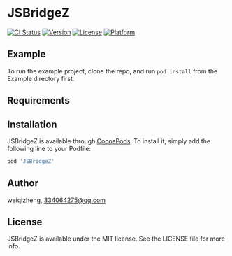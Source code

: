# JSBridgeZ

[![CI Status](https://img.shields.io/travis/weiqizheng/JSBridgeZ.svg?style=flat)](https://travis-ci.org/weiqizheng/JSBridgeZ)
[![Version](https://img.shields.io/cocoapods/v/JSBridgeZ.svg?style=flat)](https://cocoapods.org/pods/JSBridgeZ)
[![License](https://img.shields.io/cocoapods/l/JSBridgeZ.svg?style=flat)](https://cocoapods.org/pods/JSBridgeZ)
[![Platform](https://img.shields.io/cocoapods/p/JSBridgeZ.svg?style=flat)](https://cocoapods.org/pods/JSBridgeZ)

## Example

To run the example project, clone the repo, and run `pod install` from the Example directory first.

## Requirements

## Installation

JSBridgeZ is available through [CocoaPods](https://cocoapods.org). To install
it, simply add the following line to your Podfile:

```ruby
pod 'JSBridgeZ'
```

## Author

weiqizheng, 334064275@qq.com

## License

JSBridgeZ is available under the MIT license. See the LICENSE file for more info.

